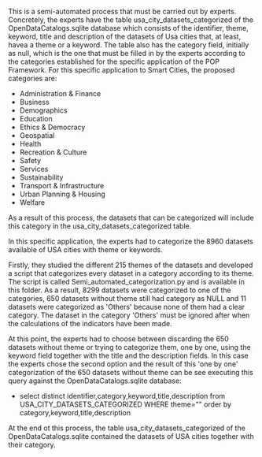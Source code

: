 This is a semi-automated process that must be carried out by experts.
Concretely, the experts have the table usa_city_datasets_categorized of the OpenDataCatalogs.sqlite database which consists of the identifier, theme, keyword, title and description of  the datasets of Usa cities that, at least, havea a theme or a keyword.
The table also has the category field, initially as null, which is the one that must be filled in by the experts according to the categories established for the specific application of the POP Framework. 
For this specific application to Smart Cities, the proposed categories are:
- Administration & Finance
- Business
- Demographics
- Education
- Ethics & Democracy
- Geospatial
- Health
- Recreation & Culture
- Safety
- Services
- Sustainability
- Transport & Infrastructure
- Urban Planning & Housing
- Welfare

As a result of this process, the datasets that can be categorized will include this category in the  usa_city_datasets_categorized table.

In this specific application, the experts had to categorize the 8960 datasets available of USA cities with theme or keywords.

Firstly, they studied the different 215 themes of the datasets and developed a script that categorizes every dataset in a category according to its theme. The script is called Semi_automated_categorization.py and is available in this folder. As a result, 8299 datasets were categorized to one of the categories, 650 datasets without theme still had category as NULL and  11 datasets were categorized as 'Others' because none of them had a clear category. The dataset in the category 'Others' must be ignored after when the calculations of the indicators have been made.

At this point, the experts had to choose between discarding the 650 datasets without theme or trying to categorize them, one by one, using the keyword field together with the title and the description fields. In this case the experts chose the second option and the result of this 'one by one' categorization of the 650 datasets without theme can be see executing this query against the OpenDataCatalogs.sqlite database:
- select distinct identifier,category,keyword,title,description from  USA_CITY_DATASETS_CATEGORIZED  WHERE theme="" order by category,keyword,title,description

At the end ot this process, the table usa_city_datasets_categorized of the OpenDataCatalogs.sqlite contained the datasets of USA cities together with their category.
